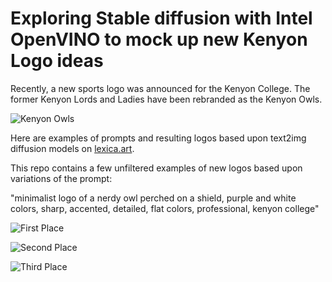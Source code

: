 # Exploring Stable diffusion with Intel OpenVINO to mock up new Kenyon Logo ideas

Recently, a new sports logo was announced for the Kenyon College. The former Kenyon Lords and Ladies have been rebranded as the Kenyon Owls.

![Kenyon Owls](logo_kenyon_owl_medium-425owl_purple-gray_rgb.jpg)

Here are examples of prompts and resulting logos based upon text2img diffusion models on [lexica.art](https://lexica.art/?q=sports+logos).

This repo contains a few unfiltered examples of new logos based upon variations of the prompt:

"minimalist logo of a nerdy owl perched on a shield, purple and white colors, sharp, accented, detailed, flat colors, professional, kenyon college"

![First Place](logo8_kenyon_nerdy_owl_3-49.jpg)

![Second Place](logo5_kenyon_nerdy_owl_6-07.jpg)

![Third Place](logo14_kenyon_nerdy_owl.jpg)

